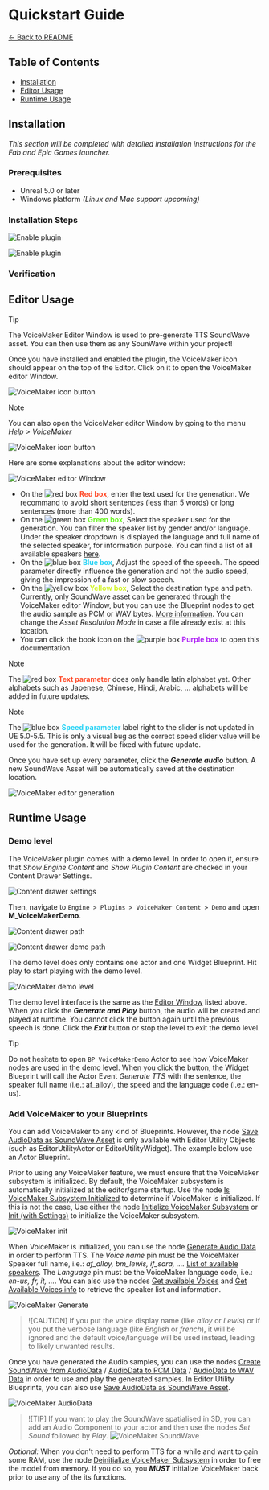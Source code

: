 # Quickstart Guide

[← Back to README](README.md)

## Table of Contents
- [Installation](#installation)
- [Editor Usage](#editor-usage)
- [Runtime Usage](#runtime-usage)

## Installation

*This section will be completed with detailed installation instructions for the Fab and Epic Games launcher.*

### Prerequisites

* Unreal 5.0 or later
* Windows platform *(Linux and Mac support upcoming)*

### Installation Steps

![Enable plugin](/res/install_plugin_enable_1.png)

![Enable plugin](/res/install_plugin_enable_2.png)

### Verification

## Editor Usage

> [!TIP]
> The VoiceMaker Editor Window is used to pre-generate TTS SoundWave asset. You can then use them as any SounWave within your project!

Once you have installed and enabled the plugin, the VoiceMaker icon should appear on the top of the Editor. Click on it to open the VoiceMaker editor Window.

![VoiceMaker icon button](/res/usage_editor_button_1.png)

> [!NOTE]
> You can also open the VoiceMaker editor Window by going to the menu *Help > VoiceMaker*
> 
> ![VoiceMaker icon button](/res/usage_editor_button_2.png)

Here are some explanations about the editor window:

![VoiceMaker editor Window](res/usage_editor_window.png)

* On the ![red box](https://placehold.co/10x10/ff4927/ff4927) <b style="color: #FF4927">Red box</b>, enter the text used for the generation. We recommand to avoid short sentences (less than 5 words) or long sentences (more than 400 words).
* On the ![green box](https://placehold.co/10x10/6cf527/6cf527) <b style="color: #6CF527">Green box</b>, Select the speaker used for the generation. You can filter the speaker list by gender and/or language. Under the speaker dropdown is displayed the language and full name of the selected speaker, for information purpose. You can find a list of all available speakers [here](voices.md).
* On the ![blue box](https://placehold.co/10x10/27d3f5/27d3f5) <b style="color: #27D3F5">Blue box</b>, Adjust the speed of the speech. The speed parameter directly influence the generation and not the audio speed, giving the impression of a fast or slow speech.
* On the ![yellow box](https://placehold.co/10x10/d3f527/d3f527) <b style="color: #D3F527">Yellow box</b>, Select the destination type and path. Currently, only SoundWave asset can be generated through the VoiceMaker editor Window, but you can use the Blueprint nodes to get the audio sample as PCM or WAV bytes. [More information](bp_library.md#audio-data-to-pcm-data). You can change the *Asset Resolution Mode* in case a file already exist at this location. 
* You can click the book icon on the ![purple box](https://placehold.co/10x10/b027f5/b027f5) <b style="color: #B027F5">Purple box</b> to open this documentation.

> [!NOTE]
> The ![red box](https://placehold.co/10x10/ff4927/ff4927) <b style="color: #FF4927">Text parameter</b> does only handle latin alphabet yet. Other alphabets such as Japenese, Chinese, Hindi, Arabic, ... alphabets will be added in future updates. 

> [!NOTE]
> The ![blue box](https://placehold.co/10x10/27d3f5/27d3f5) <b style="color: #27D3F5">Speed parameter</b> label right to the slider is not updated in UE 5.0-5.5. This is only a visual bug as the correct speed slider value will be used for the generation. It will be fixed with future update.

Once you have set up every parameter, click the ***Generate audio*** button. A new SoundWave Asset will be automatically saved at the destination location.

![VoiceMaker editor generation](/res/usage_editor_result.png)

## Runtime Usage

### Demo level

The VoiceMaker plugin comes with a demo level. In order to open it, ensure that *Show Engine Content* and *Show Plugin Content* are checked in your Content Drawer Settings.

![Content drawer settings](/res/usage_runtime_drawer_settings.png)

Then, navigate to `Engine > Plugins > VoiceMaker Content > Demo` and open **M_VoiceMakerDemo**.

![Content drawer path](/res/usage_runtime_demo_path_1.png)

![Content drawer demo path](/res/usage_runtime_demo_path_2.png)

The demo level does only contains one actor and one Widget Blueprint. Hit play to start playing with the demo level.

![VoiceMaker demo level](/res/usage_runtime_demo.png)

The demo level interface is the same as the [Editor Window](#editor-usage) listed above. When you click the ***Generate and Play*** button, the audio will be created and played at runtime. You cannot click the button again until the previous speech is done. Click the ***Exit*** button or stop the level to exit the demo level.

> [!TIP]
> Do not hesitate to open `BP_VoiceMakerDemo` Actor to see how VoiceMaker nodes are used in the demo level. When you click the button, the Widget Blueprint will call the Actor Event *Generate TTS* with the sentence, the speaker full name (i.e.: af_alloy), the speed and the language code (i.e.: en-us).

### Add VoiceMaker to your Blueprints

You can add VoiceMaker to any kind of Blueprints. However, the node  [Save AudioData as SoundWave Asset](bp_library.md#save-audiodata-as-soundwave-asset) is only available with Editor Utility Objects (such as EditorUtilityActor or EditorUtilityWidget). The example below use an Actor Blueprint.

Prior to using any VoiceMaker feature, we must ensure that the VoiceMaker subsystem is initialized. By default, the VoiceMaker subsystem is automatically initialized at the editor/game startup. Use the node [Is VoiceMaker Subsystem Initialized](bp_library.md#is-voicemaker-subsystem-initialized) to determine if VoiceMaker is initialized. If this is not the case, Use either the node [Initialize VoiceMaker Subsystem](bp_library#initialize-voicemaker-subsystem) or [Init (with Settings)](subsystem.md#init-with-settings) to initialize the VoiceMaker subsystem.

![VoiceMaker init](res/usage_runtime_init.png)

When VoiceMaker is initialized, you can use the node [Generate Audio Data](bp_library.md#generate-audio-data) in order to perform TTS. The *Voice name* pin must be the VoiceMaker Speaker full name, i.e.: *af_alloy, bm_lewis, if_sara, ....* [List of available speakers](voices.md). The *Language* pin must be the VoiceMaker language code, i.e.: *en-us, fr, it, ...*. You can also use the nodes [Get available Voices](subsystem.md#get-available-voices) and [Get Available Voices info](subsystem.md#get-available-voices-info) to retrieve the speaker list and information.

![VoiceMaker Generate](/res/usage_runtime_generate.png)

> ![CAUTION]
> If you put the voice display name (like *alloy* or *Lewis*) or if you put the verbose language (like *English* or *french*), it will be ignored and the default voice/language will be used instead, leading to likely unwanted results.

Once you have generated the Audio samples, you can use the nodes [Create SoundWave from AudioData](bp_library.md#create-soundwave-from-audiodata) / [AudioData to PCM Data](bp_library.md#audio-data-to-pcm-data) / [AudioData to WAV Data](bp_library#audio-data-to-wav-data) in order to use and play the generated samples. In Editor Utility Blueprints, you can also use [Save AudioData as SoundWave Asset](bp_library.md#save-audiodata-as-soundwave-asset).

![VoiceMaker AudioData](/res/usage_runtime_audiodata.png)

> ![TIP]
> If you want to play the SoundWave spatialised in 3D, you can add an Audio Component to your actor and then use the nodes *Set Sound* followed by *Play*.
> ![VoiceMaker SoundWave](/res/usage_runtime_soundwave.png)


*Optional:* When you don't need to perform TTS for a while and want to gain some RAM, use the node [Deinitialize VoiceMaker Subsystem](bp_library#deinitialize-voicemaker-subsystem) in order to free the model from memory. If you do so, you ***MUST*** initialize VoiceMaker back prior to use any of the its functions. 